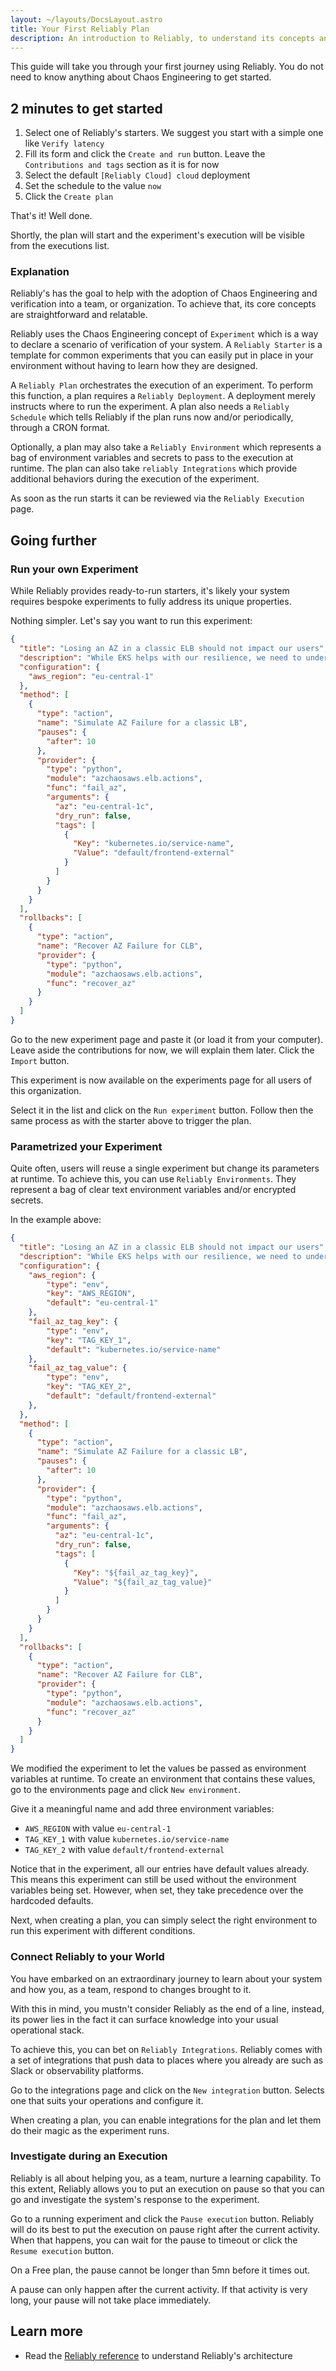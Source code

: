 ```yaml
---
layout: ~/layouts/DocsLayout.astro
title: Your First Reliably Plan
description: An introduction to Reliably, to understand its concepts and get it into action in a few minutes only.
---
```


This guide will take you through your first journey using Reliably. You do not
need to know anything about Chaos Engineering to get started.

## 2 minutes to get started

1. Select one of Reliably's starters. We suggest you
   start with a simple one like `Verify latency`
2. Fill its form and click the `Create and run` button. Leave the `Contributions and tags` section as it is for now
3. Select the default `[Reliably Cloud] cloud` deployment
4. Set the schedule to the value `now`
5. Click the `Create plan`

That's it! Well done.

Shortly, the plan will start and the experiment's execution
will be visible from the executions list.

### Explanation

Reliably's has the goal to help with the adoption of Chaos Engineering and
verification into a team, or organization. To achieve that, its core concepts
are straightforward and relatable.

Reliably uses the Chaos Engineering concept of `Experiment` which is a way to
declare a scenario of verification of your system. A `Reliably Starter` is a
template for common experiments that you can easily put in place in your
environment without having to learn how they are designed.

A `Reliably Plan` orchestrates the execution of an experiment. To perform this
function, a plan requires a `Reliably Deployment`. A deployment merely instructs
where to run the experiment. A plan also needs a `Reliably Schedule` which
tells Reliably if the plan runs now and/or periodically, through a CRON format.

Optionally, a plan may also take a `Reliably Environment` which represents a
bag of environment variables and secrets to pass to the execution at runtime.
The plan can also take `reliably Integrations` which provide additional
behaviors during the execution of the experiment.

As soon as the run starts it can be reviewed via the `Reliably Execution` page.

## Going further

### Run your own Experiment

While Reliably provides ready-to-run starters, it's likely your system
requires bespoke experiments to fully address its unique properties.

Nothing simpler. Let's say you want to run this experiment:

```json
{
  "title": "Losing an AZ in a classic ELB should not impact our users",
  "description": "While EKS helps with our resilience, we need to understand how the failure of an entire AZ at the ELB level may harm our users.",
  "configuration": {
    "aws_region": "eu-central-1"
  },
  "method": [
    {
      "type": "action",
      "name": "Simulate AZ Failure for a classic LB",
      "pauses": {
        "after": 10
      },
      "provider": {
        "type": "python",
        "module": "azchaosaws.elb.actions",
        "func": "fail_az",
        "arguments": {
          "az": "eu-central-1c",
          "dry_run": false,
          "tags": [
            {
              "Key": "kubernetes.io/service-name",
              "Value": "default/frontend-external"
            }
          ]
        }
      }
    }
  ],
  "rollbacks": [
    {
      "type": "action",
      "name": "Recover AZ Failure for CLB",
      "provider": {
        "type": "python",
        "module": "azchaosaws.elb.actions",
        "func": "recover_az"
      }
    }
  ]
}
```

Go to the new experiment page and
paste it (or load it from your computer). Leave aside the contributions for
now, we will explain them later. Click the `Import` button.

This experiment is now available on the experiments page for all users
of this organization.

Select it in the list and click on the `Run experiment` button. Follow then the
same process as with the starter above to trigger the plan.

### Parametrized your Experiment

Quite often, users will reuse a single experiment but change its parameters
at runtime. To achieve this, you can use `Reliably Environments`. They represent
a bag of clear text environment variables and/or encrypted secrets.

In the example above:

```json
{
  "title": "Losing an AZ in a classic ELB should not impact our users",
  "description": "While EKS helps with our resilience, we need to understand how the failure of an entire AZ at the ELB level may harm our users.",
  "configuration": {
    "aws_region": {
        "type": "env",
        "key": "AWS_REGION",
        "default": "eu-central-1"
    },
    "fail_az_tag_key": {
        "type": "env",
        "key": "TAG_KEY_1",
        "default": "kubernetes.io/service-name"
    },
    "fail_az_tag_value": {
        "type": "env",
        "key": "TAG_KEY_2",
        "default": "default/frontend-external"
    },
  },
  "method": [
    {
      "type": "action",
      "name": "Simulate AZ Failure for a classic LB",
      "pauses": {
        "after": 10
      },
      "provider": {
        "type": "python",
        "module": "azchaosaws.elb.actions",
        "func": "fail_az",
        "arguments": {
          "az": "eu-central-1c",
          "dry_run": false,
          "tags": [
            {
              "Key": "${fail_az_tag_key}",
              "Value": "${fail_az_tag_value}"
            }
          ]
        }
      }
    }
  ],
  "rollbacks": [
    {
      "type": "action",
      "name": "Recover AZ Failure for CLB",
      "provider": {
        "type": "python",
        "module": "azchaosaws.elb.actions",
        "func": "recover_az"
      }
    }
  ]
}
```

We modified the experiment to let the values be passed as environment variables
at runtime. To create an environment that contains these values, go to the
environments page and click
`New environment`.

Give it a meaningful name and add three environment variables:

* `AWS_REGION` with value `eu-central-1`
* `TAG_KEY_1` with value `kubernetes.io/service-name`
* `TAG_KEY_2` with value `default/frontend-external`

Notice that in the experiment, all our entries have default values already.
This means this experiment can still be used without the environment variables
being set. However, when set, they take precedence over the hardcoded defaults.

Next, when creating a plan, you can simply select the right environment to run
this experiment with different conditions.

### Connect Reliably to your World

You have embarked on an extraordinary journey to learn about your system and
how you, as a team, respond to changes brought to it.

With this in mind, you mustn't consider Reliably as the
end of a line, instead, its power lies in the fact it can surface knowledge
into your usual operational stack.

To achieve this, you can bet on `Reliably Integrations`. Reliably comes
with a set of integrations that push data to places where you already are such
as Slack or observability platforms.

Go to the integrations page and click
on the `New integration` button. Selects one that suits your operations and
configure it.

When creating a plan, you can enable integrations for the plan and let them do
their magic as the experiment runs.

### Investigate during an Execution

Reliably is all about helping you, as a team, nurture a learning capability.
To this extent, Reliably allows you to put an execution on pause so that you
can go and investigate the system's response to the experiment.

Go to a running experiment and
click the `Pause execution` button. Reliably will do its best to put the
execution on pause right after the current activity. When that happens, you can
wait for the pause to timeout or click the `Resume execution` button.

<div class="markdown-tip">

  On a Free plan, the pause cannot be longer than 5mn before it times out.
</div>

<div class="markdown-tip">

  A pause can only happen after the current activity. If that activity is very
  long, your pause will not take place immediately. 
</div>

## Learn more

- Read the [Reliably reference](/docs/how-it-works/) to understand Reliably's architecture
